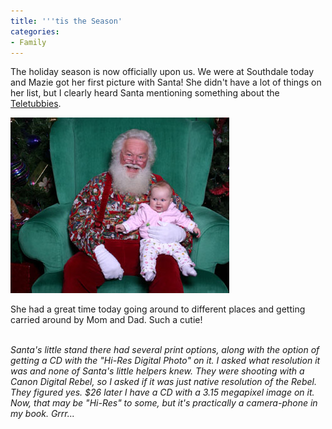 ```yaml
---
title: '''tis the Season'
categories:
- Family
---
```


The holiday season is now officially upon us. We were at Southdale today and Mazie got her first picture with Santa! She didn't have a lot of things on her list, but I clearly heard Santa mentioning something about the [Teletubbies](http://pbskids.org/teletubbies/).

![](/assets/posts/2005/o_MazieWithSanta.jpg)

She had a great time today going around to different places and getting carried around by Mom and Dad. Such a cutie!

_<rant>  
Santa's little stand there had several print options, along with the option of getting a CD with the "Hi-Res Digital Photo" on it. I asked what resolution it was and none of Santa's little helpers knew. They were shooting with a Canon Digital Rebel, so I asked if it was just native resolution of the Rebel. They figured yes. $26 later I have a CD with a 3.15 megapixel image on it. Now, that may be "Hi-Res" to some, but it's practically a camera-phone in my book. Grrr...  
</rant>_
